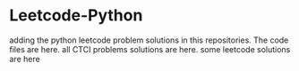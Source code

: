 # Leetcode-Python
adding the python leetcode problem solutions in this repositories. 
The code files are here.
all CTCI problems solutions are here.
some leetcode solutions are here













































































































































































